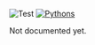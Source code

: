 ![Test](https://github.com/kolypto/py-apiens/workflows/Test/badge.svg)
[![Pythons](https://img.shields.io/badge/python-3.8%E2%80%933.9-blue.svg)](noxfile.py)

Not documented yet.
